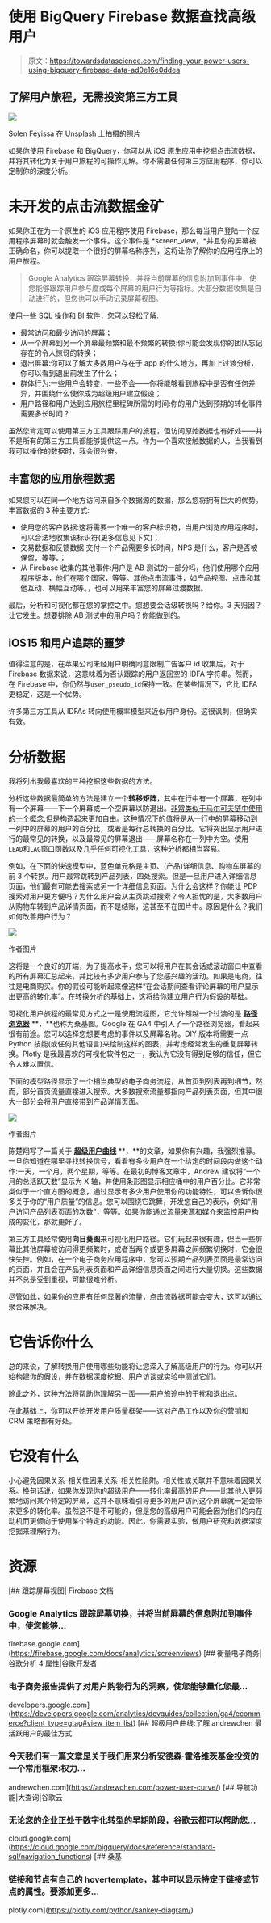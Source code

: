 # 使用 BigQuery Firebase 数据查找高级用户

> 原文：<https://towardsdatascience.com/finding-your-power-users-using-bigquery-firebase-data-ad0e16e0ddea>

## 了解用户旅程，无需投资第三方工具

![](img/c6d92c5bcd567000e76865624680cc78.png)

Solen Feyissa 在 [Unsplash](https://unsplash.com/s/photos/flow?utm_source=unsplash&utm_medium=referral&utm_content=creditCopyText) 上拍摄的照片

如果你使用 Firebase 和 BigQuery，你可以从 iOS 原生应用中挖掘点击流数据，并将其转化为关于用户旅程的可操作见解。你不需要任何第三方应用程序，你可以定制你的深度分析。

# 未开发的点击流数据金矿

如果你正在为一个原生的 iOS 应用程序使用 Firebase，那么每当用户登陆一个应用程序屏幕时就会触发一个事件。这个事件是 *screen_view，*并且你的屏幕被正确命名，你可以提取一个很好的屏幕名称序列，这将让你了解你的应用程序上的用户旅程。

> Google Analytics 跟踪屏幕转换，并将当前屏幕的信息附加到事件中，使您能够跟踪用户参与度或每个屏幕的用户行为等指标。大部分数据收集是自动进行的，但您也可以手动记录屏幕视图。

使用一些 SQL 操作和 BI 软件，您可以轻松了解:

*   最常访问和最少访问的屏幕；
*   从一个屏幕到另一个屏幕最频繁和最不频繁的转换:你可能会发现你的团队忘记存在的令人惊讶的转换；
*   退出屏幕:你可以了解大多数用户存在于 app 的什么地方，再加上过渡分析，你可以看到退出前发生了什么；
*   群体行为:一些用户会转变，一些不会——你将能够看到旅程中是否有任何差异，并围绕什么使你成为超级用户建立假设；
*   用户路径和用户达到应用旅程里程碑所需的时间:你的用户达到预期的转化事件需要多长时间？

虽然您肯定可以使用第三方工具跟踪用户的旅程，但访问原始数据也有好处——并不是所有的第三方工具都能够提供这一点。作为一个喜欢接触数据的人，当我看到我可以操作的数据时，我会很兴奋。

## 丰富您的应用旅程数据

如果您可以在同一个地方访问来自多个数据源的数据，那么您将拥有巨大的优势。丰富数据的 3 种主要方式:

*   使用您的客户数据:这将需要一个唯一的客户标识符，当用户浏览应用程序时，可以合法地收集该标识符(更多信息见下文)；
*   交易数据和反馈数据:交付一个产品需要多长时间，NPS 是什么，客户是否被保留，等等。；
*   从 Firebase 收集的其他事件:用户是 AB 测试的一部分吗，他们使用哪个应用程序版本，他们在哪个国家，等等。其他点击流事件，如产品视图、点击和其他互动、横幅互动等。，也可以用来丰富您的屏幕过渡数据。

最后，分析和可视化都在您的掌控之中。您想要会话级转换吗？给你。3 天归因？让它发生。想要排除 AB 测试中的用户吗？你能做到的。

## iOS15 和用户追踪的噩梦

值得注意的是，在苹果公司未经用户明确同意限制广告客户 id 收集后，对于 Firebase 数据来说，这意味着为否认跟踪的用户返回空的 IDFA 字符串。然而，在 Firebase 中，你仍然与`user_pseudo_id`保持一致。在某些情况下，它比 IDFA 更稳定，这是一个优势。

许多第三方工具从 IDFAs 转向使用概率模型来近似用户身份。这很讽刺，但确实有效。

# 分析数据

我将列出我最喜欢的三种挖掘这些数据的方法。

分析这些数据最简单的方法是建立一个**转移矩阵**，其中在行中有一个屏幕，在列中有一个屏幕——下一个屏幕或一个空屏幕以防退出。[非常类似于马尔可夫链中使用的一个概念](https://en.wikipedia.org/wiki/Markov_chain#Transitions),但是构造起来更加自由。这种情况下的值将是从一行中的屏幕移动到一列中的屏幕的用户的百分比，或者是每行总转换的百分比。它将突出显示用户进行的最常见的转换，以及最常见的屏幕退出——屏幕名称在一列中为空。使用`LEAD`和`LAG`窗口函数以及几乎任何可视化工具，这种分析都相当容易。

例如，在下面的快速模型中，蓝色单元格是主页、(产品)详细信息、购物车屏幕的前 3 个转换。用户最常跳转到产品列表，四处搜索。但是一旦用户进入详细信息页面，他们最有可能去搜索或另一个详细信息页面。为什么会这样？你能让 PDP 搜索对用户更方便吗？为什么用户会从主页跳过搜索？令人担忧的是，大多数用户从购物车转到产品详情页面，而不是结账，这甚至不在图片中。原因是什么？我们如何改善用户行为？

![](img/5bc9687f3ece3b253c22dc0d839661eb.png)

作者图片

这将是一个良好的开端，为了提高水平，您可以将用户在其会话或滚动窗口中查看的所有屏幕汇总起来，并比较有多少用户参与了您感兴趣的活动。如果是电商，往往是电商购买。你的假设可能听起来像这样“在会话期间查看评论屏幕的用户显示出更高的转化率”。在转换分析的基础上，这将给你建立用户行为假设的基础。

可视化用户旅程的最常见方式之一是使用流程图，它允许超越一个过渡的是 [**路径浏览器**](https://support.google.com/analytics/answer/9317498?hl=en) **，**也称为桑基图。Google 在 GA4 中引入了一个路径浏览器，看起来很有前途。您可以选择您想要考虑的事件以及屏幕名称。DIY 版本将需要一点 Python 技能(或任何其他语言)来绘制这样的图表，并考虑经常发生的重复屏幕转换。Plotly 是我最喜欢的可视化软件包之一，我认为它没有得到足够的信任，但它令人难以置信。

下面的模型路径显示了一个相当典型的电子商务流程，从首页到列表再到细节，然而，部分首页流量直接进入搜索。大多数搜索流量都指向产品列表页面，但其中很大一部分会将用户直接带到产品详情页面。

![](img/30f9f731f250a1e4aa8926bc62870836.png)

作者图片

陈楚翔写了一篇关于 [**超级用户曲线**](https://andrewchen.com/power-user-curve/) **，**的文章，如果你有兴趣，我强烈推荐。一旦你知道在哪里寻找转换信号，看看有多少用户在一个给定的时间段内做这个动作:一天，一个月，两个星期，等等。在最初的博客文章中，Andrew 建议将“一个月的总活跃天数”显示为 X 轴，并使用条形图显示相应桶中的用户百分比。它非常类似于一个直方图的概念，通过显示有多少用户使用你的功能特性，可以告诉你很多关于你的“用户质量”的信息。您可以围绕它跳舞，开发您自己的表示，例如“用户访问产品列表页面的次数”，等等。如果你能通过流量来源和媒介来监控用户构成的变化，那就更好了。

第三方工具经常使用**向日葵图**来可视化用户路径。它们玩起来很有趣，但当一些屏幕比其他屏幕被访问得更频繁时，或者当两个或更多屏幕之间频繁切换时，它会很快失控。例如，在一个电子商务应用程序中，您可以预期产品列表页面是最常访问的页面，并且会在产品列表页面和产品详细信息页面之间进行大量切换。这些数据并不总是受到重视，可能很难分析。

尽管如此，如果你的应用有任何显著的流量，点击流数据可能会变大，这可以通过聚合来解决。

# 它告诉你什么

总的来说，了解转换用户使用哪些功能将让您深入了解高级用户的行为。你可以开始构建你的假设，并在数据深度挖掘、用户访谈或实验中测试它们。

除此之外，这种方法将帮助你理解另一面——用户旅途中的干扰和退出点。

在此基础上，你可以开始开发用户质量框架——这对产品工作以及你的营销和 CRM 策略都有好处。

# 它没有什么

小心避免因果关系-相关性因果关系-相关性陷阱。相关性或关联并不意味着因果关系。换句话说，如果你发现你的超级用户——转化率最高的用户——比其他人更频繁地访问某个特定的屏幕，这并不意味着引导更多的用户访问这个屏幕就一定会带来更多的转化率。虽然这不是不可能的，但是您的高级用户可能会因为他们的内在动机而更倾向于使用某个特定的功能。因此，你需要实验，做用户研究和数据深度挖掘来理解行为。

# 资源

 [## 跟踪屏幕视图| Firebase 文档

### Google Analytics 跟踪屏幕切换，并将当前屏幕的信息附加到事件中，使您能够…

firebase.google.com](https://firebase.google.com/docs/analytics/screenviews) [](https://developers.google.com/analytics/devguides/collection/ga4/ecommerce?client_type=gtag#view_item_list) [## 衡量电子商务|谷歌分析 4 属性|谷歌开发者

### 电子商务报告提供了对用户购物行为的洞察，使您能够量化您最…

developers.google.com](https://developers.google.com/analytics/devguides/collection/ga4/ecommerce?client_type=gtag#view_item_list) [](https://andrewchen.com/power-user-curve/) [## 超级用户曲线:了解 andrewchen 最活跃用户的最佳方式

### 今天我们有一篇文章是关于我们用来分析安德森·霍洛维茨基金投资的一个常用框架:权力…

andrewchen.com](https://andrewchen.com/power-user-curve/) [](https://cloud.google.com/bigquery/docs/reference/standard-sql/navigation_functions) [## 导航功能|大查询|谷歌云

### 无论您的企业正处于数字化转型的早期阶段，谷歌云都可以帮助您…

cloud.google.com](https://cloud.google.com/bigquery/docs/reference/standard-sql/navigation_functions) [](https://plotly.com/python/sankey-diagram/) [## 桑基

### 链接和节点有自己的 hovertemplate，其中可以显示特定于链接或节点的属性。要添加更多…

plotly.com](https://plotly.com/python/sankey-diagram/)